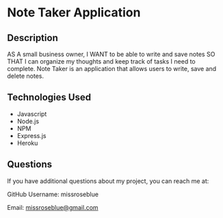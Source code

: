 # Note Taker Application

## Description
AS A small business owner, I WANT to be able to write and save notes SO THAT I can organize my thoughts and keep track of tasks I need to complete. Note Taker is an application that allows users to write, save and delete notes. 

## Technologies Used
* Javascript
* Node.js
* NPM
* Express.js
* Heroku

## Questions
If you have additional questions about my project, you can reach me at:

GitHub Username: missroseblue

Email: missroseblue@gmail.com
